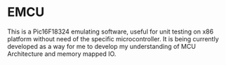 # EMCU

This is a Pic16F18324 emulating software, useful for unit testing on x86 platform without need of the specific microcontroller. It is being currently developed as a way for me to develop my understanding of MCU Architecture and memory mapped IO.